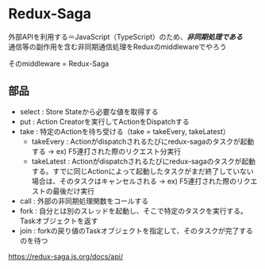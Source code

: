 Redux-Saga
==

外部APIを利用する＝JavaScript（TypeScript）のため、***非同期処理である***<br />
通信等の副作用を含む非同期通信処理をReduxのmiddlewareでやろう

そのmiddleware = Redux-Saga

## 部品

- select : Store Stateから必要な値を取得する
- put : Action Creatorを実行してActionをDispatchする
- take : 特定のActionを待ち受ける（take = takeEvery, takeLatest）
  - takeEvery : Actionがdispatchされるたびにredux-sagaのタスクが起動する -> ex) F5連打された際のリクエスト分実行
  - takeLatest : Actionがdispatchされるたびにredux-sagaのタスクが起動する。すでに同じActionによって起動したタスクがまだ終了していない場合は、そのタスクはキャンセルされる -> ex) F5連打された際のリクエストの最後だけ実行
- call : 外部の非同期処理関数をコールする
- fork : 自分とは別のスレッドを起動し、そこで特定のタスクを実行する。Taskオブジェクトを返す
- join : forkの戻り値のTaskオブジェクトを指定して、そのタスクが完了するのを待つ

https://redux-saga.js.org/docs/api/
